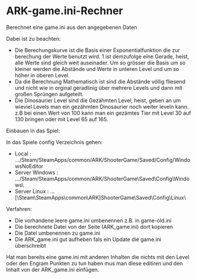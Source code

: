 # ARK-game.ini-Rechner

Berechnet eine game.ini aus den angegebenen Daten

Dabei ist zu beachten:

* Die Berechungskurve ist die Basis einer Exponentialfunktion die zur berechung der Werte benutzt wird. 1 ist demzufolge eine Gerade, heist, alle Werte sind gleich weit auseinader. Um so grösser die Basis um so kleiner werden die Abstände und Werte in unteren Level und um so höher in oberen Level.
* Da die Berechnung Mathematisch ist sind die Abstände völlig fliesend und nicht wie in orginal geradlinig über mehrere Levels und dann mit großen Sprüngen aufgeteilt.
* Die Dinosaurier Level sind die Gezähmten Level, heist, geben an um wieviel Levels man ein gezähmten Dinosaurier noch weiter leveln kann. z.B bei einen Wert von 100 kann man ein gezämtes Tier mit Level 30 auf 130 bringen oder mit Level 65 auf 165. 

Einbauen in das Spiel:

In das Spiele config Verzeichnis gehen:
* Local : .../Steam/SteamApps/common/ARK/ShooterGame/Saved/Config/WindowsNoEditor
* Server Windows : .../Steam/SteamApps/common/ARK/ShooterGame\Saved\Config\Windows\
* Server Linux : ...[\Steam\SteamApps\common\ARK\]ShooterGame\Saved\Config\Linux\

Verfahren:
* Die vorhandene leere game.ini umbenennen z.B. in game-old.ini
* Die berechnete Datei von der Seite (ARK_game.ini) dort kopieren
* Die Datei umbenennen zu game.ini
* Die ARK_game.ini gut aufheben fals ein Update die game.ini überschreibt

Hat man bereits eine game.ini mit anderen Inhalten die nichts mit den Level oder den Engram Punkten zu tun haben mus man diese editiren und den Inhalt von der ARK_game.ini einfügen. 
